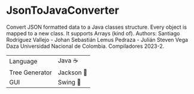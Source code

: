 # JsonToJavaConverter
Convert JSON formatted data to a Java classes structure. Every object is mapped to a new class. It supports Arrays (kind of).
Authors: Santiago Rodríguez Vallejo - Johan Sebastián Lemus Pedraza - Julián Steven Vega Daza
Universidad Nacional de Colombia. Compiladores 2023-2.

|                  |                   |
| ---------------- | ----------------- |
| Language         | Java ☕           |
| Tree Generator   | Jackson 🌳        |
| GUI              | Swing 📱           |
